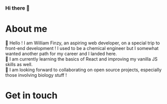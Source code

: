 ### Hi there 👋

# About me

🔭 Hello ! I am William Finzy, an aspiring web developer, on a special trip to front-end development ! I used to be a chemical engineer but I somewhat wanted another path for my career and I landed here.   
  🌱 I am currently learning the basics of React and improving my vanilla JS skills as well.    
  👯 I am looking forward to collaborating on open source projects, especially those involving biology stuff !      
  
  # Get in touch
  
  

<!--
**willfynch/willfynch** is a ✨ _special_ ✨ repository because its `README.md` (this file) appears on your GitHub profile.

Here are some ideas to get you started:

- 🔭 I’m currently working on ...
- 🌱 I’m currently learning ...
- 👯 I’m looking to collaborate on ...
- 🤔 I’m looking for help with ...
- 💬 Ask me about ...
- 📫 How to reach me: ...
- 😄 Pronouns: ...
- ⚡ Fun fact: ...
-->
